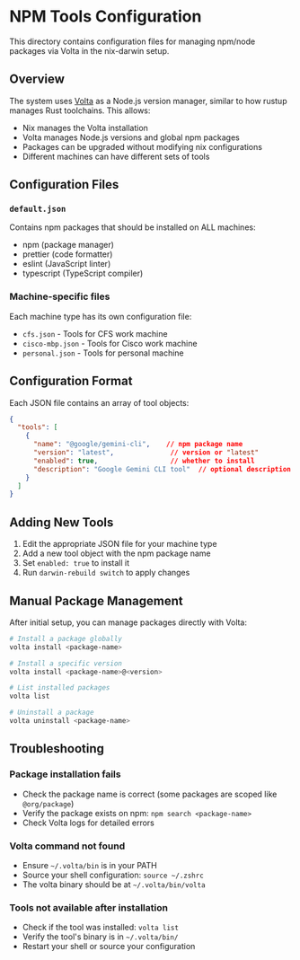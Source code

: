 # NPM Tools Configuration

This directory contains configuration files for managing npm/node packages via Volta in the nix-darwin setup.

## Overview

The system uses [Volta](https://volta.sh/) as a Node.js version manager, similar to how rustup manages Rust toolchains. This allows:

- Nix manages the Volta installation
- Volta manages Node.js versions and global npm packages
- Packages can be upgraded without modifying nix configurations
- Different machines can have different sets of tools

## Configuration Files

### `default.json`
Contains npm packages that should be installed on ALL machines:
- npm (package manager)
- prettier (code formatter)
- eslint (JavaScript linter)
- typescript (TypeScript compiler)

### Machine-specific files
Each machine type has its own configuration file:
- `cfs.json` - Tools for CFS work machine
- `cisco-mbp.json` - Tools for Cisco work machine
- `personal.json` - Tools for personal machine

## Configuration Format

Each JSON file contains an array of tool objects:

```json
{
  "tools": [
    {
      "name": "@google/gemini-cli",    // npm package name
      "version": "latest",              // version or "latest"
      "enabled": true,                  // whether to install
      "description": "Google Gemini CLI tool"  // optional description
    }
  ]
}
```

## Adding New Tools

1. Edit the appropriate JSON file for your machine type
2. Add a new tool object with the npm package name
3. Set `enabled: true` to install it
4. Run `darwin-rebuild switch` to apply changes

## Manual Package Management

After initial setup, you can manage packages directly with Volta:

```bash
# Install a package globally
volta install <package-name>

# Install a specific version
volta install <package-name>@<version>

# List installed packages
volta list

# Uninstall a package
volta uninstall <package-name>
```

## Troubleshooting

### Package installation fails
- Check the package name is correct (some packages are scoped like `@org/package`)
- Verify the package exists on npm: `npm search <package-name>`
- Check Volta logs for detailed errors

### Volta command not found
- Ensure `~/.volta/bin` is in your PATH
- Source your shell configuration: `source ~/.zshrc`
- The volta binary should be at `~/.volta/bin/volta`

### Tools not available after installation
- Check if the tool was installed: `volta list`
- Verify the tool's binary is in `~/.volta/bin/`
- Restart your shell or source your configuration
